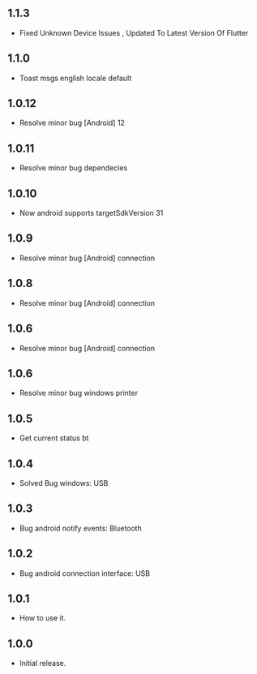 ## 1.1.3

- Fixed Unknown Device Issues , Updated To Latest Version Of Flutter

## 1.1.0

- Toast msgs english locale default

## 1.0.12

- Resolve minor bug [Android] 12

## 1.0.11

- Resolve minor bug dependecies

## 1.0.10

- Now android supports targetSdkVersion 31

## 1.0.9

- Resolve minor bug [Android] connection

## 1.0.8

- Resolve minor bug [Android] connection

## 1.0.6

- Resolve minor bug [Android] connection

## 1.0.6

- Resolve minor bug windows printer

## 1.0.5

- Get current status bt

## 1.0.4

- Solved Bug windows: USB

## 1.0.3

- Bug android notify events: Bluetooth

## 1.0.2

- Bug android connection interface: USB

## 1.0.1

- How to use it.

## 1.0.0

- Initial release.
